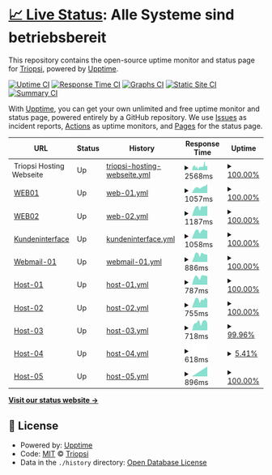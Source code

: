 # [📈 Live Status](https://triopsi.github.io/statuspage): <!--live status--> **Alle Systeme sind betriebsbereit**

This repository contains the open-source uptime monitor and status page for [Triopsi](https://www.wiki.profoxi.de), powered by [Upptime](https://github.com/upptime/upptime).

[![Uptime CI](https://github.com/triopsi/statuspage/workflows/Uptime%20CI/badge.svg)](https://github.com/triopsi/statuspage/actions?query=workflow%3A%22Uptime+CI%22)
[![Response Time CI](https://github.com/triopsi/statuspage/workflows/Response%20Time%20CI/badge.svg)](https://github.com/triopsi/statuspage/actions?query=workflow%3A%22Response+Time+CI%22)
[![Graphs CI](https://github.com/triopsi/statuspage/workflows/Graphs%20CI/badge.svg)](https://github.com/triopsi/statuspage/actions?query=workflow%3A%22Graphs+CI%22)
[![Static Site CI](https://github.com/triopsi/statuspage/workflows/Static%20Site%20CI/badge.svg)](https://github.com/triopsi/statuspage/actions?query=workflow%3A%22Static+Site+CI%22)
[![Summary CI](https://github.com/triopsi/statuspage/workflows/Summary%20CI/badge.svg)](https://github.com/triopsi/statuspage/actions?query=workflow%3A%22Summary+CI%22)

With [Upptime](https://upptime.js.org), you can get your own unlimited and free uptime monitor and status page, powered entirely by a GitHub repository. We use [Issues](https://github.com/triopsi/statuspage/issues) as incident reports, [Actions](https://github.com/triopsi/statuspage/actions) as uptime monitors, and [Pages](https://triopsi.github.io/statuspage) for the status page.

<!--start: status pages-->
<!-- This summary is generated by Upptime (https://github.com/upptime/upptime) -->
<!-- Do not edit this manually, your changes will be overwritten -->
<!-- prettier-ignore -->
| URL | Status | History | Response Time | Uptime |
| --- | ------ | ------- | ------------- | ------ |
| <img alt="" src="https://favicons.githubusercontent.com/triopsi-hosting.com" height="13"> Triopsi Hosting Webseite | Up | [triopsi-hosting-webseite.yml](https://github.com/triopsi/statuspage/commits/HEAD/history/triopsi-hosting-webseite.yml) | <details><summary><img alt="Response time graph" src="./graphs/triopsi-hosting-webseite/response-time-week.png" height="20"> 2568ms</summary><br><a href="https://status.triopsi-hosting.com/history/triopsi-hosting-webseite"><img alt="Response time 2989" src="https://img.shields.io/endpoint?url=https%3A%2F%2Fraw.githubusercontent.com%2Ftriopsi%2Fstatuspage%2FHEAD%2Fapi%2Ftriopsi-hosting-webseite%2Fresponse-time.json"></a><br><a href="https://status.triopsi-hosting.com/history/triopsi-hosting-webseite"><img alt="24-hour response time 3414" src="https://img.shields.io/endpoint?url=https%3A%2F%2Fraw.githubusercontent.com%2Ftriopsi%2Fstatuspage%2FHEAD%2Fapi%2Ftriopsi-hosting-webseite%2Fresponse-time-day.json"></a><br><a href="https://status.triopsi-hosting.com/history/triopsi-hosting-webseite"><img alt="7-day response time 2568" src="https://img.shields.io/endpoint?url=https%3A%2F%2Fraw.githubusercontent.com%2Ftriopsi%2Fstatuspage%2FHEAD%2Fapi%2Ftriopsi-hosting-webseite%2Fresponse-time-week.json"></a><br><a href="https://status.triopsi-hosting.com/history/triopsi-hosting-webseite"><img alt="30-day response time 2802" src="https://img.shields.io/endpoint?url=https%3A%2F%2Fraw.githubusercontent.com%2Ftriopsi%2Fstatuspage%2FHEAD%2Fapi%2Ftriopsi-hosting-webseite%2Fresponse-time-month.json"></a><br><a href="https://status.triopsi-hosting.com/history/triopsi-hosting-webseite"><img alt="1-year response time 2989" src="https://img.shields.io/endpoint?url=https%3A%2F%2Fraw.githubusercontent.com%2Ftriopsi%2Fstatuspage%2FHEAD%2Fapi%2Ftriopsi-hosting-webseite%2Fresponse-time-year.json"></a></details> | <details><summary><a href="https://status.triopsi-hosting.com/history/triopsi-hosting-webseite">100.00%</a></summary><a href="https://status.triopsi-hosting.com/history/triopsi-hosting-webseite"><img alt="All-time uptime 100.00%" src="https://img.shields.io/endpoint?url=https%3A%2F%2Fraw.githubusercontent.com%2Ftriopsi%2Fstatuspage%2FHEAD%2Fapi%2Ftriopsi-hosting-webseite%2Fuptime.json"></a><br><a href="https://status.triopsi-hosting.com/history/triopsi-hosting-webseite"><img alt="24-hour uptime 100.00%" src="https://img.shields.io/endpoint?url=https%3A%2F%2Fraw.githubusercontent.com%2Ftriopsi%2Fstatuspage%2FHEAD%2Fapi%2Ftriopsi-hosting-webseite%2Fuptime-day.json"></a><br><a href="https://status.triopsi-hosting.com/history/triopsi-hosting-webseite"><img alt="7-day uptime 100.00%" src="https://img.shields.io/endpoint?url=https%3A%2F%2Fraw.githubusercontent.com%2Ftriopsi%2Fstatuspage%2FHEAD%2Fapi%2Ftriopsi-hosting-webseite%2Fuptime-week.json"></a><br><a href="https://status.triopsi-hosting.com/history/triopsi-hosting-webseite"><img alt="30-day uptime 100.00%" src="https://img.shields.io/endpoint?url=https%3A%2F%2Fraw.githubusercontent.com%2Ftriopsi%2Fstatuspage%2FHEAD%2Fapi%2Ftriopsi-hosting-webseite%2Fuptime-month.json"></a><br><a href="https://status.triopsi-hosting.com/history/triopsi-hosting-webseite"><img alt="1-year uptime 100.00%" src="https://img.shields.io/endpoint?url=https%3A%2F%2Fraw.githubusercontent.com%2Ftriopsi%2Fstatuspage%2FHEAD%2Fapi%2Ftriopsi-hosting-webseite%2Fuptime-year.json"></a></details>
| <img alt="" src="https://favicons.githubusercontent.com/admin.triopsi-hosting.com" height="13"> [WEB01](https://admin.triopsi-hosting.com) | Up | [web-01.yml](https://github.com/triopsi/statuspage/commits/HEAD/history/web-01.yml) | <details><summary><img alt="Response time graph" src="./graphs/web-01/response-time-week.png" height="20"> 1057ms</summary><br><a href="https://status.triopsi-hosting.com/history/web-01"><img alt="Response time 1128" src="https://img.shields.io/endpoint?url=https%3A%2F%2Fraw.githubusercontent.com%2Ftriopsi%2Fstatuspage%2FHEAD%2Fapi%2Fweb-01%2Fresponse-time.json"></a><br><a href="https://status.triopsi-hosting.com/history/web-01"><img alt="24-hour response time 1335" src="https://img.shields.io/endpoint?url=https%3A%2F%2Fraw.githubusercontent.com%2Ftriopsi%2Fstatuspage%2FHEAD%2Fapi%2Fweb-01%2Fresponse-time-day.json"></a><br><a href="https://status.triopsi-hosting.com/history/web-01"><img alt="7-day response time 1057" src="https://img.shields.io/endpoint?url=https%3A%2F%2Fraw.githubusercontent.com%2Ftriopsi%2Fstatuspage%2FHEAD%2Fapi%2Fweb-01%2Fresponse-time-week.json"></a><br><a href="https://status.triopsi-hosting.com/history/web-01"><img alt="30-day response time 1201" src="https://img.shields.io/endpoint?url=https%3A%2F%2Fraw.githubusercontent.com%2Ftriopsi%2Fstatuspage%2FHEAD%2Fapi%2Fweb-01%2Fresponse-time-month.json"></a><br><a href="https://status.triopsi-hosting.com/history/web-01"><img alt="1-year response time 1128" src="https://img.shields.io/endpoint?url=https%3A%2F%2Fraw.githubusercontent.com%2Ftriopsi%2Fstatuspage%2FHEAD%2Fapi%2Fweb-01%2Fresponse-time-year.json"></a></details> | <details><summary><a href="https://status.triopsi-hosting.com/history/web-01">100.00%</a></summary><a href="https://status.triopsi-hosting.com/history/web-01"><img alt="All-time uptime 100.00%" src="https://img.shields.io/endpoint?url=https%3A%2F%2Fraw.githubusercontent.com%2Ftriopsi%2Fstatuspage%2FHEAD%2Fapi%2Fweb-01%2Fuptime.json"></a><br><a href="https://status.triopsi-hosting.com/history/web-01"><img alt="24-hour uptime 100.00%" src="https://img.shields.io/endpoint?url=https%3A%2F%2Fraw.githubusercontent.com%2Ftriopsi%2Fstatuspage%2FHEAD%2Fapi%2Fweb-01%2Fuptime-day.json"></a><br><a href="https://status.triopsi-hosting.com/history/web-01"><img alt="7-day uptime 100.00%" src="https://img.shields.io/endpoint?url=https%3A%2F%2Fraw.githubusercontent.com%2Ftriopsi%2Fstatuspage%2FHEAD%2Fapi%2Fweb-01%2Fuptime-week.json"></a><br><a href="https://status.triopsi-hosting.com/history/web-01"><img alt="30-day uptime 100.00%" src="https://img.shields.io/endpoint?url=https%3A%2F%2Fraw.githubusercontent.com%2Ftriopsi%2Fstatuspage%2FHEAD%2Fapi%2Fweb-01%2Fuptime-month.json"></a><br><a href="https://status.triopsi-hosting.com/history/web-01"><img alt="1-year uptime 100.00%" src="https://img.shields.io/endpoint?url=https%3A%2F%2Fraw.githubusercontent.com%2Ftriopsi%2Fstatuspage%2FHEAD%2Fapi%2Fweb-01%2Fuptime-year.json"></a></details>
| <img alt="" src="https://favicons.githubusercontent.com/web02.triopsi-hosting.com" height="13"> [WEB02](https://web02.triopsi-hosting.com:8443) | Up | [web-02.yml](https://github.com/triopsi/statuspage/commits/HEAD/history/web-02.yml) | <details><summary><img alt="Response time graph" src="./graphs/web-02/response-time-week.png" height="20"> 1187ms</summary><br><a href="https://status.triopsi-hosting.com/history/web-02"><img alt="Response time 1031" src="https://img.shields.io/endpoint?url=https%3A%2F%2Fraw.githubusercontent.com%2Ftriopsi%2Fstatuspage%2FHEAD%2Fapi%2Fweb-02%2Fresponse-time.json"></a><br><a href="https://status.triopsi-hosting.com/history/web-02"><img alt="24-hour response time 1340" src="https://img.shields.io/endpoint?url=https%3A%2F%2Fraw.githubusercontent.com%2Ftriopsi%2Fstatuspage%2FHEAD%2Fapi%2Fweb-02%2Fresponse-time-day.json"></a><br><a href="https://status.triopsi-hosting.com/history/web-02"><img alt="7-day response time 1187" src="https://img.shields.io/endpoint?url=https%3A%2F%2Fraw.githubusercontent.com%2Ftriopsi%2Fstatuspage%2FHEAD%2Fapi%2Fweb-02%2Fresponse-time-week.json"></a><br><a href="https://status.triopsi-hosting.com/history/web-02"><img alt="30-day response time 1159" src="https://img.shields.io/endpoint?url=https%3A%2F%2Fraw.githubusercontent.com%2Ftriopsi%2Fstatuspage%2FHEAD%2Fapi%2Fweb-02%2Fresponse-time-month.json"></a><br><a href="https://status.triopsi-hosting.com/history/web-02"><img alt="1-year response time 1031" src="https://img.shields.io/endpoint?url=https%3A%2F%2Fraw.githubusercontent.com%2Ftriopsi%2Fstatuspage%2FHEAD%2Fapi%2Fweb-02%2Fresponse-time-year.json"></a></details> | <details><summary><a href="https://status.triopsi-hosting.com/history/web-02">100.00%</a></summary><a href="https://status.triopsi-hosting.com/history/web-02"><img alt="All-time uptime 100.00%" src="https://img.shields.io/endpoint?url=https%3A%2F%2Fraw.githubusercontent.com%2Ftriopsi%2Fstatuspage%2FHEAD%2Fapi%2Fweb-02%2Fuptime.json"></a><br><a href="https://status.triopsi-hosting.com/history/web-02"><img alt="24-hour uptime 100.00%" src="https://img.shields.io/endpoint?url=https%3A%2F%2Fraw.githubusercontent.com%2Ftriopsi%2Fstatuspage%2FHEAD%2Fapi%2Fweb-02%2Fuptime-day.json"></a><br><a href="https://status.triopsi-hosting.com/history/web-02"><img alt="7-day uptime 100.00%" src="https://img.shields.io/endpoint?url=https%3A%2F%2Fraw.githubusercontent.com%2Ftriopsi%2Fstatuspage%2FHEAD%2Fapi%2Fweb-02%2Fuptime-week.json"></a><br><a href="https://status.triopsi-hosting.com/history/web-02"><img alt="30-day uptime 100.00%" src="https://img.shields.io/endpoint?url=https%3A%2F%2Fraw.githubusercontent.com%2Ftriopsi%2Fstatuspage%2FHEAD%2Fapi%2Fweb-02%2Fuptime-month.json"></a><br><a href="https://status.triopsi-hosting.com/history/web-02"><img alt="1-year uptime 100.00%" src="https://img.shields.io/endpoint?url=https%3A%2F%2Fraw.githubusercontent.com%2Ftriopsi%2Fstatuspage%2FHEAD%2Fapi%2Fweb-02%2Fuptime-year.json"></a></details>
| <img alt="" src="https://favicons.githubusercontent.com/cp.triopsi-hosting.com" height="13"> [Kundeninterface](https://cp.triopsi-hosting.com) | Up | [kundeninterface.yml](https://github.com/triopsi/statuspage/commits/HEAD/history/kundeninterface.yml) | <details><summary><img alt="Response time graph" src="./graphs/kundeninterface/response-time-week.png" height="20"> 1058ms</summary><br><a href="https://status.triopsi-hosting.com/history/kundeninterface"><img alt="Response time 1128" src="https://img.shields.io/endpoint?url=https%3A%2F%2Fraw.githubusercontent.com%2Ftriopsi%2Fstatuspage%2FHEAD%2Fapi%2Fkundeninterface%2Fresponse-time.json"></a><br><a href="https://status.triopsi-hosting.com/history/kundeninterface"><img alt="24-hour response time 1117" src="https://img.shields.io/endpoint?url=https%3A%2F%2Fraw.githubusercontent.com%2Ftriopsi%2Fstatuspage%2FHEAD%2Fapi%2Fkundeninterface%2Fresponse-time-day.json"></a><br><a href="https://status.triopsi-hosting.com/history/kundeninterface"><img alt="7-day response time 1058" src="https://img.shields.io/endpoint?url=https%3A%2F%2Fraw.githubusercontent.com%2Ftriopsi%2Fstatuspage%2FHEAD%2Fapi%2Fkundeninterface%2Fresponse-time-week.json"></a><br><a href="https://status.triopsi-hosting.com/history/kundeninterface"><img alt="30-day response time 1069" src="https://img.shields.io/endpoint?url=https%3A%2F%2Fraw.githubusercontent.com%2Ftriopsi%2Fstatuspage%2FHEAD%2Fapi%2Fkundeninterface%2Fresponse-time-month.json"></a><br><a href="https://status.triopsi-hosting.com/history/kundeninterface"><img alt="1-year response time 1128" src="https://img.shields.io/endpoint?url=https%3A%2F%2Fraw.githubusercontent.com%2Ftriopsi%2Fstatuspage%2FHEAD%2Fapi%2Fkundeninterface%2Fresponse-time-year.json"></a></details> | <details><summary><a href="https://status.triopsi-hosting.com/history/kundeninterface">100.00%</a></summary><a href="https://status.triopsi-hosting.com/history/kundeninterface"><img alt="All-time uptime 100.00%" src="https://img.shields.io/endpoint?url=https%3A%2F%2Fraw.githubusercontent.com%2Ftriopsi%2Fstatuspage%2FHEAD%2Fapi%2Fkundeninterface%2Fuptime.json"></a><br><a href="https://status.triopsi-hosting.com/history/kundeninterface"><img alt="24-hour uptime 100.00%" src="https://img.shields.io/endpoint?url=https%3A%2F%2Fraw.githubusercontent.com%2Ftriopsi%2Fstatuspage%2FHEAD%2Fapi%2Fkundeninterface%2Fuptime-day.json"></a><br><a href="https://status.triopsi-hosting.com/history/kundeninterface"><img alt="7-day uptime 100.00%" src="https://img.shields.io/endpoint?url=https%3A%2F%2Fraw.githubusercontent.com%2Ftriopsi%2Fstatuspage%2FHEAD%2Fapi%2Fkundeninterface%2Fuptime-week.json"></a><br><a href="https://status.triopsi-hosting.com/history/kundeninterface"><img alt="30-day uptime 100.00%" src="https://img.shields.io/endpoint?url=https%3A%2F%2Fraw.githubusercontent.com%2Ftriopsi%2Fstatuspage%2FHEAD%2Fapi%2Fkundeninterface%2Fuptime-month.json"></a><br><a href="https://status.triopsi-hosting.com/history/kundeninterface"><img alt="1-year uptime 100.00%" src="https://img.shields.io/endpoint?url=https%3A%2F%2Fraw.githubusercontent.com%2Ftriopsi%2Fstatuspage%2FHEAD%2Fapi%2Fkundeninterface%2Fuptime-year.json"></a></details>
| <img alt="" src="https://favicons.githubusercontent.com/webmail.triopsi-hosting.com" height="13"> [Webmail-01](https://webmail.triopsi-hosting.com) | Up | [webmail-01.yml](https://github.com/triopsi/statuspage/commits/HEAD/history/webmail-01.yml) | <details><summary><img alt="Response time graph" src="./graphs/webmail-01/response-time-week.png" height="20"> 886ms</summary><br><a href="https://status.triopsi-hosting.com/history/webmail-01"><img alt="Response time 895" src="https://img.shields.io/endpoint?url=https%3A%2F%2Fraw.githubusercontent.com%2Ftriopsi%2Fstatuspage%2FHEAD%2Fapi%2Fwebmail-01%2Fresponse-time.json"></a><br><a href="https://status.triopsi-hosting.com/history/webmail-01"><img alt="24-hour response time 886" src="https://img.shields.io/endpoint?url=https%3A%2F%2Fraw.githubusercontent.com%2Ftriopsi%2Fstatuspage%2FHEAD%2Fapi%2Fwebmail-01%2Fresponse-time-day.json"></a><br><a href="https://status.triopsi-hosting.com/history/webmail-01"><img alt="7-day response time 886" src="https://img.shields.io/endpoint?url=https%3A%2F%2Fraw.githubusercontent.com%2Ftriopsi%2Fstatuspage%2FHEAD%2Fapi%2Fwebmail-01%2Fresponse-time-week.json"></a><br><a href="https://status.triopsi-hosting.com/history/webmail-01"><img alt="30-day response time 911" src="https://img.shields.io/endpoint?url=https%3A%2F%2Fraw.githubusercontent.com%2Ftriopsi%2Fstatuspage%2FHEAD%2Fapi%2Fwebmail-01%2Fresponse-time-month.json"></a><br><a href="https://status.triopsi-hosting.com/history/webmail-01"><img alt="1-year response time 895" src="https://img.shields.io/endpoint?url=https%3A%2F%2Fraw.githubusercontent.com%2Ftriopsi%2Fstatuspage%2FHEAD%2Fapi%2Fwebmail-01%2Fresponse-time-year.json"></a></details> | <details><summary><a href="https://status.triopsi-hosting.com/history/webmail-01">100.00%</a></summary><a href="https://status.triopsi-hosting.com/history/webmail-01"><img alt="All-time uptime 100.00%" src="https://img.shields.io/endpoint?url=https%3A%2F%2Fraw.githubusercontent.com%2Ftriopsi%2Fstatuspage%2FHEAD%2Fapi%2Fwebmail-01%2Fuptime.json"></a><br><a href="https://status.triopsi-hosting.com/history/webmail-01"><img alt="24-hour uptime 100.00%" src="https://img.shields.io/endpoint?url=https%3A%2F%2Fraw.githubusercontent.com%2Ftriopsi%2Fstatuspage%2FHEAD%2Fapi%2Fwebmail-01%2Fuptime-day.json"></a><br><a href="https://status.triopsi-hosting.com/history/webmail-01"><img alt="7-day uptime 100.00%" src="https://img.shields.io/endpoint?url=https%3A%2F%2Fraw.githubusercontent.com%2Ftriopsi%2Fstatuspage%2FHEAD%2Fapi%2Fwebmail-01%2Fuptime-week.json"></a><br><a href="https://status.triopsi-hosting.com/history/webmail-01"><img alt="30-day uptime 100.00%" src="https://img.shields.io/endpoint?url=https%3A%2F%2Fraw.githubusercontent.com%2Ftriopsi%2Fstatuspage%2FHEAD%2Fapi%2Fwebmail-01%2Fuptime-month.json"></a><br><a href="https://status.triopsi-hosting.com/history/webmail-01"><img alt="1-year uptime 100.00%" src="https://img.shields.io/endpoint?url=https%3A%2F%2Fraw.githubusercontent.com%2Ftriopsi%2Fstatuspage%2FHEAD%2Fapi%2Fwebmail-01%2Fuptime-year.json"></a></details>
| <img alt="" src="https://favicons.githubusercontent.com/host1.phoenix.com.de" height="13"> [Host-01](https://host1.phoenix.com.de:8006) | Up | [host-01.yml](https://github.com/triopsi/statuspage/commits/HEAD/history/host-01.yml) | <details><summary><img alt="Response time graph" src="./graphs/host-01/response-time-week.png" height="20"> 787ms</summary><br><a href="https://status.triopsi-hosting.com/history/host-01"><img alt="Response time 1856" src="https://img.shields.io/endpoint?url=https%3A%2F%2Fraw.githubusercontent.com%2Ftriopsi%2Fstatuspage%2FHEAD%2Fapi%2Fhost-01%2Fresponse-time.json"></a><br><a href="https://status.triopsi-hosting.com/history/host-01"><img alt="24-hour response time 846" src="https://img.shields.io/endpoint?url=https%3A%2F%2Fraw.githubusercontent.com%2Ftriopsi%2Fstatuspage%2FHEAD%2Fapi%2Fhost-01%2Fresponse-time-day.json"></a><br><a href="https://status.triopsi-hosting.com/history/host-01"><img alt="7-day response time 787" src="https://img.shields.io/endpoint?url=https%3A%2F%2Fraw.githubusercontent.com%2Ftriopsi%2Fstatuspage%2FHEAD%2Fapi%2Fhost-01%2Fresponse-time-week.json"></a><br><a href="https://status.triopsi-hosting.com/history/host-01"><img alt="30-day response time 1788" src="https://img.shields.io/endpoint?url=https%3A%2F%2Fraw.githubusercontent.com%2Ftriopsi%2Fstatuspage%2FHEAD%2Fapi%2Fhost-01%2Fresponse-time-month.json"></a><br><a href="https://status.triopsi-hosting.com/history/host-01"><img alt="1-year response time 1856" src="https://img.shields.io/endpoint?url=https%3A%2F%2Fraw.githubusercontent.com%2Ftriopsi%2Fstatuspage%2FHEAD%2Fapi%2Fhost-01%2Fresponse-time-year.json"></a></details> | <details><summary><a href="https://status.triopsi-hosting.com/history/host-01">100.00%</a></summary><a href="https://status.triopsi-hosting.com/history/host-01"><img alt="All-time uptime 100.00%" src="https://img.shields.io/endpoint?url=https%3A%2F%2Fraw.githubusercontent.com%2Ftriopsi%2Fstatuspage%2FHEAD%2Fapi%2Fhost-01%2Fuptime.json"></a><br><a href="https://status.triopsi-hosting.com/history/host-01"><img alt="24-hour uptime 100.00%" src="https://img.shields.io/endpoint?url=https%3A%2F%2Fraw.githubusercontent.com%2Ftriopsi%2Fstatuspage%2FHEAD%2Fapi%2Fhost-01%2Fuptime-day.json"></a><br><a href="https://status.triopsi-hosting.com/history/host-01"><img alt="7-day uptime 100.00%" src="https://img.shields.io/endpoint?url=https%3A%2F%2Fraw.githubusercontent.com%2Ftriopsi%2Fstatuspage%2FHEAD%2Fapi%2Fhost-01%2Fuptime-week.json"></a><br><a href="https://status.triopsi-hosting.com/history/host-01"><img alt="30-day uptime 100.00%" src="https://img.shields.io/endpoint?url=https%3A%2F%2Fraw.githubusercontent.com%2Ftriopsi%2Fstatuspage%2FHEAD%2Fapi%2Fhost-01%2Fuptime-month.json"></a><br><a href="https://status.triopsi-hosting.com/history/host-01"><img alt="1-year uptime 100.00%" src="https://img.shields.io/endpoint?url=https%3A%2F%2Fraw.githubusercontent.com%2Ftriopsi%2Fstatuspage%2FHEAD%2Fapi%2Fhost-01%2Fuptime-year.json"></a></details>
| <img alt="" src="https://favicons.githubusercontent.com/host2.phoenix.com.de" height="13"> [Host-02](https://host2.phoenix.com.de:8006) | Up | [host-02.yml](https://github.com/triopsi/statuspage/commits/HEAD/history/host-02.yml) | <details><summary><img alt="Response time graph" src="./graphs/host-02/response-time-week.png" height="20"> 755ms</summary><br><a href="https://status.triopsi-hosting.com/history/host-02"><img alt="Response time 632" src="https://img.shields.io/endpoint?url=https%3A%2F%2Fraw.githubusercontent.com%2Ftriopsi%2Fstatuspage%2FHEAD%2Fapi%2Fhost-02%2Fresponse-time.json"></a><br><a href="https://status.triopsi-hosting.com/history/host-02"><img alt="24-hour response time 828" src="https://img.shields.io/endpoint?url=https%3A%2F%2Fraw.githubusercontent.com%2Ftriopsi%2Fstatuspage%2FHEAD%2Fapi%2Fhost-02%2Fresponse-time-day.json"></a><br><a href="https://status.triopsi-hosting.com/history/host-02"><img alt="7-day response time 755" src="https://img.shields.io/endpoint?url=https%3A%2F%2Fraw.githubusercontent.com%2Ftriopsi%2Fstatuspage%2FHEAD%2Fapi%2Fhost-02%2Fresponse-time-week.json"></a><br><a href="https://status.triopsi-hosting.com/history/host-02"><img alt="30-day response time 632" src="https://img.shields.io/endpoint?url=https%3A%2F%2Fraw.githubusercontent.com%2Ftriopsi%2Fstatuspage%2FHEAD%2Fapi%2Fhost-02%2Fresponse-time-month.json"></a><br><a href="https://status.triopsi-hosting.com/history/host-02"><img alt="1-year response time 632" src="https://img.shields.io/endpoint?url=https%3A%2F%2Fraw.githubusercontent.com%2Ftriopsi%2Fstatuspage%2FHEAD%2Fapi%2Fhost-02%2Fresponse-time-year.json"></a></details> | <details><summary><a href="https://status.triopsi-hosting.com/history/host-02">100.00%</a></summary><a href="https://status.triopsi-hosting.com/history/host-02"><img alt="All-time uptime 100.00%" src="https://img.shields.io/endpoint?url=https%3A%2F%2Fraw.githubusercontent.com%2Ftriopsi%2Fstatuspage%2FHEAD%2Fapi%2Fhost-02%2Fuptime.json"></a><br><a href="https://status.triopsi-hosting.com/history/host-02"><img alt="24-hour uptime 100.00%" src="https://img.shields.io/endpoint?url=https%3A%2F%2Fraw.githubusercontent.com%2Ftriopsi%2Fstatuspage%2FHEAD%2Fapi%2Fhost-02%2Fuptime-day.json"></a><br><a href="https://status.triopsi-hosting.com/history/host-02"><img alt="7-day uptime 100.00%" src="https://img.shields.io/endpoint?url=https%3A%2F%2Fraw.githubusercontent.com%2Ftriopsi%2Fstatuspage%2FHEAD%2Fapi%2Fhost-02%2Fuptime-week.json"></a><br><a href="https://status.triopsi-hosting.com/history/host-02"><img alt="30-day uptime 100.00%" src="https://img.shields.io/endpoint?url=https%3A%2F%2Fraw.githubusercontent.com%2Ftriopsi%2Fstatuspage%2FHEAD%2Fapi%2Fhost-02%2Fuptime-month.json"></a><br><a href="https://status.triopsi-hosting.com/history/host-02"><img alt="1-year uptime 100.00%" src="https://img.shields.io/endpoint?url=https%3A%2F%2Fraw.githubusercontent.com%2Ftriopsi%2Fstatuspage%2FHEAD%2Fapi%2Fhost-02%2Fuptime-year.json"></a></details>
| <img alt="" src="https://favicons.githubusercontent.com/host3.phoenix.com.de" height="13"> [Host-03](https://host3.phoenix.com.de:8006) | Up | [host-03.yml](https://github.com/triopsi/statuspage/commits/HEAD/history/host-03.yml) | <details><summary><img alt="Response time graph" src="./graphs/host-03/response-time-week.png" height="20"> 718ms</summary><br><a href="https://status.triopsi-hosting.com/history/host-03"><img alt="Response time 623" src="https://img.shields.io/endpoint?url=https%3A%2F%2Fraw.githubusercontent.com%2Ftriopsi%2Fstatuspage%2FHEAD%2Fapi%2Fhost-03%2Fresponse-time.json"></a><br><a href="https://status.triopsi-hosting.com/history/host-03"><img alt="24-hour response time 751" src="https://img.shields.io/endpoint?url=https%3A%2F%2Fraw.githubusercontent.com%2Ftriopsi%2Fstatuspage%2FHEAD%2Fapi%2Fhost-03%2Fresponse-time-day.json"></a><br><a href="https://status.triopsi-hosting.com/history/host-03"><img alt="7-day response time 718" src="https://img.shields.io/endpoint?url=https%3A%2F%2Fraw.githubusercontent.com%2Ftriopsi%2Fstatuspage%2FHEAD%2Fapi%2Fhost-03%2Fresponse-time-week.json"></a><br><a href="https://status.triopsi-hosting.com/history/host-03"><img alt="30-day response time 645" src="https://img.shields.io/endpoint?url=https%3A%2F%2Fraw.githubusercontent.com%2Ftriopsi%2Fstatuspage%2FHEAD%2Fapi%2Fhost-03%2Fresponse-time-month.json"></a><br><a href="https://status.triopsi-hosting.com/history/host-03"><img alt="1-year response time 623" src="https://img.shields.io/endpoint?url=https%3A%2F%2Fraw.githubusercontent.com%2Ftriopsi%2Fstatuspage%2FHEAD%2Fapi%2Fhost-03%2Fresponse-time-year.json"></a></details> | <details><summary><a href="https://status.triopsi-hosting.com/history/host-03">99.96%</a></summary><a href="https://status.triopsi-hosting.com/history/host-03"><img alt="All-time uptime 100.00%" src="https://img.shields.io/endpoint?url=https%3A%2F%2Fraw.githubusercontent.com%2Ftriopsi%2Fstatuspage%2FHEAD%2Fapi%2Fhost-03%2Fuptime.json"></a><br><a href="https://status.triopsi-hosting.com/history/host-03"><img alt="24-hour uptime 99.74%" src="https://img.shields.io/endpoint?url=https%3A%2F%2Fraw.githubusercontent.com%2Ftriopsi%2Fstatuspage%2FHEAD%2Fapi%2Fhost-03%2Fuptime-day.json"></a><br><a href="https://status.triopsi-hosting.com/history/host-03"><img alt="7-day uptime 99.96%" src="https://img.shields.io/endpoint?url=https%3A%2F%2Fraw.githubusercontent.com%2Ftriopsi%2Fstatuspage%2FHEAD%2Fapi%2Fhost-03%2Fuptime-week.json"></a><br><a href="https://status.triopsi-hosting.com/history/host-03"><img alt="30-day uptime 99.99%" src="https://img.shields.io/endpoint?url=https%3A%2F%2Fraw.githubusercontent.com%2Ftriopsi%2Fstatuspage%2FHEAD%2Fapi%2Fhost-03%2Fuptime-month.json"></a><br><a href="https://status.triopsi-hosting.com/history/host-03"><img alt="1-year uptime 100.00%" src="https://img.shields.io/endpoint?url=https%3A%2F%2Fraw.githubusercontent.com%2Ftriopsi%2Fstatuspage%2FHEAD%2Fapi%2Fhost-03%2Fuptime-year.json"></a></details>
| <img alt="" src="https://favicons.githubusercontent.com/host4.phoenix.com.de" height="13"> [Host-04](https://host4.phoenix.com.de:8006) | Up | [host-04.yml](https://github.com/triopsi/statuspage/commits/HEAD/history/host-04.yml) | <details><summary><img alt="Response time graph" src="./graphs/host-04/response-time-week.png" height="20"> 618ms</summary><br><a href="https://status.triopsi-hosting.com/history/host-04"><img alt="Response time 618" src="https://img.shields.io/endpoint?url=https%3A%2F%2Fraw.githubusercontent.com%2Ftriopsi%2Fstatuspage%2FHEAD%2Fapi%2Fhost-04%2Fresponse-time.json"></a><br><a href="https://status.triopsi-hosting.com/history/host-04"><img alt="24-hour response time 618" src="https://img.shields.io/endpoint?url=https%3A%2F%2Fraw.githubusercontent.com%2Ftriopsi%2Fstatuspage%2FHEAD%2Fapi%2Fhost-04%2Fresponse-time-day.json"></a><br><a href="https://status.triopsi-hosting.com/history/host-04"><img alt="7-day response time 618" src="https://img.shields.io/endpoint?url=https%3A%2F%2Fraw.githubusercontent.com%2Ftriopsi%2Fstatuspage%2FHEAD%2Fapi%2Fhost-04%2Fresponse-time-week.json"></a><br><a href="https://status.triopsi-hosting.com/history/host-04"><img alt="30-day response time 618" src="https://img.shields.io/endpoint?url=https%3A%2F%2Fraw.githubusercontent.com%2Ftriopsi%2Fstatuspage%2FHEAD%2Fapi%2Fhost-04%2Fresponse-time-month.json"></a><br><a href="https://status.triopsi-hosting.com/history/host-04"><img alt="1-year response time 618" src="https://img.shields.io/endpoint?url=https%3A%2F%2Fraw.githubusercontent.com%2Ftriopsi%2Fstatuspage%2FHEAD%2Fapi%2Fhost-04%2Fresponse-time-year.json"></a></details> | <details><summary><a href="https://status.triopsi-hosting.com/history/host-04">5.41%</a></summary><a href="https://status.triopsi-hosting.com/history/host-04"><img alt="All-time uptime 5.41%" src="https://img.shields.io/endpoint?url=https%3A%2F%2Fraw.githubusercontent.com%2Ftriopsi%2Fstatuspage%2FHEAD%2Fapi%2Fhost-04%2Fuptime.json"></a><br><a href="https://status.triopsi-hosting.com/history/host-04"><img alt="24-hour uptime 5.41%" src="https://img.shields.io/endpoint?url=https%3A%2F%2Fraw.githubusercontent.com%2Ftriopsi%2Fstatuspage%2FHEAD%2Fapi%2Fhost-04%2Fuptime-day.json"></a><br><a href="https://status.triopsi-hosting.com/history/host-04"><img alt="7-day uptime 5.41%" src="https://img.shields.io/endpoint?url=https%3A%2F%2Fraw.githubusercontent.com%2Ftriopsi%2Fstatuspage%2FHEAD%2Fapi%2Fhost-04%2Fuptime-week.json"></a><br><a href="https://status.triopsi-hosting.com/history/host-04"><img alt="30-day uptime 5.41%" src="https://img.shields.io/endpoint?url=https%3A%2F%2Fraw.githubusercontent.com%2Ftriopsi%2Fstatuspage%2FHEAD%2Fapi%2Fhost-04%2Fuptime-month.json"></a><br><a href="https://status.triopsi-hosting.com/history/host-04"><img alt="1-year uptime 5.41%" src="https://img.shields.io/endpoint?url=https%3A%2F%2Fraw.githubusercontent.com%2Ftriopsi%2Fstatuspage%2FHEAD%2Fapi%2Fhost-04%2Fuptime-year.json"></a></details>
| <img alt="" src="https://favicons.githubusercontent.com/host5.phoenix.com.de" height="13"> [Host-05](https://host5.phoenix.com.de:8006) | Up | [host-05.yml](https://github.com/triopsi/statuspage/commits/HEAD/history/host-05.yml) | <details><summary><img alt="Response time graph" src="./graphs/host-05/response-time-week.png" height="20"> 896ms</summary><br><a href="https://status.triopsi-hosting.com/history/host-05"><img alt="Response time 896" src="https://img.shields.io/endpoint?url=https%3A%2F%2Fraw.githubusercontent.com%2Ftriopsi%2Fstatuspage%2FHEAD%2Fapi%2Fhost-05%2Fresponse-time.json"></a><br><a href="https://status.triopsi-hosting.com/history/host-05"><img alt="24-hour response time 896" src="https://img.shields.io/endpoint?url=https%3A%2F%2Fraw.githubusercontent.com%2Ftriopsi%2Fstatuspage%2FHEAD%2Fapi%2Fhost-05%2Fresponse-time-day.json"></a><br><a href="https://status.triopsi-hosting.com/history/host-05"><img alt="7-day response time 896" src="https://img.shields.io/endpoint?url=https%3A%2F%2Fraw.githubusercontent.com%2Ftriopsi%2Fstatuspage%2FHEAD%2Fapi%2Fhost-05%2Fresponse-time-week.json"></a><br><a href="https://status.triopsi-hosting.com/history/host-05"><img alt="30-day response time 896" src="https://img.shields.io/endpoint?url=https%3A%2F%2Fraw.githubusercontent.com%2Ftriopsi%2Fstatuspage%2FHEAD%2Fapi%2Fhost-05%2Fresponse-time-month.json"></a><br><a href="https://status.triopsi-hosting.com/history/host-05"><img alt="1-year response time 896" src="https://img.shields.io/endpoint?url=https%3A%2F%2Fraw.githubusercontent.com%2Ftriopsi%2Fstatuspage%2FHEAD%2Fapi%2Fhost-05%2Fresponse-time-year.json"></a></details> | <details><summary><a href="https://status.triopsi-hosting.com/history/host-05">100.00%</a></summary><a href="https://status.triopsi-hosting.com/history/host-05"><img alt="All-time uptime 100.00%" src="https://img.shields.io/endpoint?url=https%3A%2F%2Fraw.githubusercontent.com%2Ftriopsi%2Fstatuspage%2FHEAD%2Fapi%2Fhost-05%2Fuptime.json"></a><br><a href="https://status.triopsi-hosting.com/history/host-05"><img alt="24-hour uptime 100.00%" src="https://img.shields.io/endpoint?url=https%3A%2F%2Fraw.githubusercontent.com%2Ftriopsi%2Fstatuspage%2FHEAD%2Fapi%2Fhost-05%2Fuptime-day.json"></a><br><a href="https://status.triopsi-hosting.com/history/host-05"><img alt="7-day uptime 100.00%" src="https://img.shields.io/endpoint?url=https%3A%2F%2Fraw.githubusercontent.com%2Ftriopsi%2Fstatuspage%2FHEAD%2Fapi%2Fhost-05%2Fuptime-week.json"></a><br><a href="https://status.triopsi-hosting.com/history/host-05"><img alt="30-day uptime 100.00%" src="https://img.shields.io/endpoint?url=https%3A%2F%2Fraw.githubusercontent.com%2Ftriopsi%2Fstatuspage%2FHEAD%2Fapi%2Fhost-05%2Fuptime-month.json"></a><br><a href="https://status.triopsi-hosting.com/history/host-05"><img alt="1-year uptime 100.00%" src="https://img.shields.io/endpoint?url=https%3A%2F%2Fraw.githubusercontent.com%2Ftriopsi%2Fstatuspage%2FHEAD%2Fapi%2Fhost-05%2Fuptime-year.json"></a></details>

<!--end: status pages-->

[**Visit our status website →**](https://triopsi.github.io/statuspage)

## 📄 License

- Powered by: [Upptime](https://github.com/upptime/upptime)
- Code: [MIT](./LICENSE) © [Triopsi](https://www.wiki.profoxi.de)
- Data in the `./history` directory: [Open Database License](https://opendatacommons.org/licenses/odbl/1-0/)
